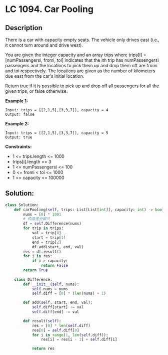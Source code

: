 # LC 1094. Car Pooling

## Description
There is a car with capacity empty seats. The vehicle only drives east (i.e., it cannot turn around and drive west).

You are given the integer capacity and an array trips where trips[i] = [numPassengersi, fromi, toi] indicates that the ith trip has numPassengersi passengers and the locations to pick them up and drop them off are fromi and toi respectively. The locations are given as the number of kilometers due east from the car's initial location.

Return true if it is possible to pick up and drop off all passengers for all the given trips, or false otherwise.

__Example 1:__

```
Input: trips = [[2,1,5],[3,3,7]], capacity = 4
Output: false
```

__Example 2:__

```
Input: trips = [[2,1,5],[3,3,7]], capacity = 5
Output: true
```

__Constraints:__

* 1 <= trips.length <= 1000
* trips[i].length == 3
* 1 <= numPassengersi <= 100
* 0 <= fromi < toi <= 1000
* 1 <= capacity <= 100000

## Solution:

```py
class Solution:
    def carPooling(self, trips: List[List[int]], capacity: int) -> bool:
        nums = [0] * 1001
        # 构造差分解法
        df = self.Difference(nums)
        for trip in trips:
            val = trip[0]
            start = trip[1]
            end = trip[2]
            df.add(start, end, val)
        res = df.result()
        for i in res:
            if i > capacity:
                return False
        return True
        
    class Difference:
        def __init__(self, nums):
            self.nums = nums
            self.diff = [0] * (len(nums) + 1)

        def add(self, start, end, val):
            self.diff[start] += val
            self.diff[end] -= val

        def result(self):
            res = [0] * len(self.diff)
            res[0] = self.diff[0]
            for i in range(1, len(self.diff)):
                res[i] = res[i - 1] + self.diff[i]

            return res
```
